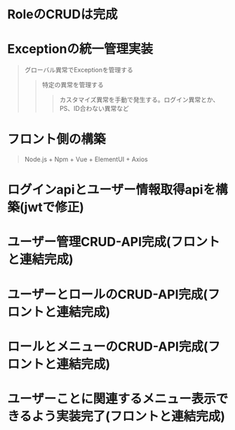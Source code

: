# RoleのCRUDは完成
# Exceptionの統一管理実装
> グローバル異常でExceptionを管理する
>> 特定の異常を管理する
>>> カスタマイズ異常を手動で発生する。ログイン異常とか、PS、ID合わない異常など
# フロント側の構築
> Node.js + Npm + Vue + ElementUI + Axios
# ログインapiとユーザー情報取得apiを構築(jwtで修正)
# ユーザー管理CRUD-API完成(フロントと連結完成)
# ユーザーとロールのCRUD-API完成(フロントと連結完成)
# ロールとメニューのCRUD-API完成(フロントと連結完成)
# ユーザーことに関連するメニュー表示できるよう実装完了(フロントと連結完成)